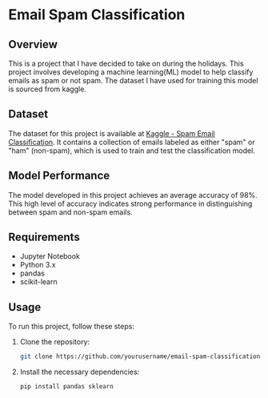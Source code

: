 ﻿# Email Spam Classification

## Overview

This is a project that I have decided to take on during the holidays. This project involves developing a machine learning(ML) model to help classify emails as spam or not spam. The dataset I have used for training this model is sourced from kaggle.

## Dataset

The dataset for this project is available at [Kaggle - Spam Email Classification](https://www.kaggle.com/datasets/ashfakyeafi/spam-email-classification). It contains a collection of emails labeled as either "spam" or "ham" (non-spam), which is used to train and test the classification model.

## Model Performance

The model developed in this project achieves an average accuracy of 98%. This high level of accuracy indicates strong performance in distinguishing between spam and non-spam emails.

## Requirements

- Jupyter Notebook
- Python 3.x
- pandas
- scikit-learn

## Usage

To run this project, follow these steps:

1. Clone the repository:
   ```bash
   git clone https://github.com/yourusername/email-spam-classification.git
   ```
2. Install the necessary dependencies:
   ```bash
   pip install pandas sklearn
   ```
